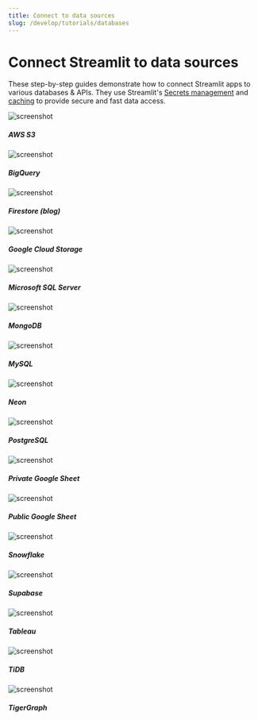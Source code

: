 ```yaml
---
title: Connect to data sources
slug: /develop/tutorials/databases
---
```


# Connect Streamlit to data sources

These step-by-step guides demonstrate how to connect Streamlit apps to various databases & APIs.
They use Streamlit's [Secrets management](/develop/concepts/connections/secrets-management) and
[caching](/develop/concepts/architecture/caching) to provide secure and fast data access.

<DataSourcesContainer>
<DataSourcesCard href="/develop/tutorials/databases/aws-s3">

<Image pure alt="screenshot" src="/images/databases/s3.png" />

<h5>AWS S3</h5>

</DataSourcesCard>

<DataSourcesCard href="/develop/tutorials/databases/bigquery">

<Image pure alt="screenshot" src="/images/databases/bigquery.png" />

<h5>BigQuery</h5>

</DataSourcesCard>

<DataSourcesCard href="https://blog.streamlit.io/streamlit-firestore/">

<Image pure alt="screenshot" src="/images/databases/firestore.png" />

<h5>Firestore (blog)</h5>

</DataSourcesCard>

<DataSourcesCard href="/develop/tutorials/databases/gcs">

<Image pure alt="screenshot" src="/images/databases/gcs.png" />

<h5>Google Cloud Storage</h5>

</DataSourcesCard>

<DataSourcesCard href="/develop/tutorials/databases/mssql">

<Image pure alt="screenshot" src="/images/databases/mssql.png" />

<h5>Microsoft SQL Server</h5>

</DataSourcesCard>

<DataSourcesCard href="/develop/tutorials/databases/mongodb">

<Image pure alt="screenshot" src="/images/databases/mongodb.png" />

<h5>MongoDB</h5>

</DataSourcesCard>

<DataSourcesCard href="/develop/tutorials/databases/mysql">

<Image pure alt="screenshot" src="/images/databases/mysql.png" />

<h5>MySQL</h5>

</DataSourcesCard>

<DataSourcesCard href="/develop/tutorials/databases/neon">

<Image pure alt="screenshot" src="/images/databases/neon-logo.png" />

<h5>Neon</h5>

</DataSourcesCard>

<DataSourcesCard href="/develop/tutorials/databases/postgresql">

<Image pure alt="screenshot" src="/images/databases/postgresql.png" />

<h5>PostgreSQL</h5>

</DataSourcesCard>

<DataSourcesCard href="/develop/tutorials/databases/private-gsheet">

<Image pure alt="screenshot" src="/images/databases/gsheet.png" />

<h5>Private Google Sheet</h5>

</DataSourcesCard>

<DataSourcesCard href="/develop/tutorials/databases/public-gsheet">

<Image pure alt="screenshot" src="/images/databases/gsheet.png" />

<h5>Public Google Sheet</h5>

</DataSourcesCard>

<DataSourcesCard href="/develop/tutorials/databases/snowflake">

<Image pure alt="screenshot" src="/images/databases/snowflake.png" />

<h5>Snowflake</h5>

</DataSourcesCard>

<DataSourcesCard href="/develop/tutorials/databases/supabase">

<Image pure alt="screenshot" src="/images/databases/supabase.png" />

<h5>Supabase</h5>

</DataSourcesCard>

<DataSourcesCard href="/develop/tutorials/databases/tableau">

<Image pure alt="screenshot" src="/images/databases/tableau.png" />

<h5>Tableau</h5>

</DataSourcesCard>

<DataSourcesCard href="/develop/tutorials/databases/tidb">

<Image pure alt="screenshot" src="/images/databases/tidb.png" />

<h5>TiDB</h5>

</DataSourcesCard>

<DataSourcesCard href="/develop/tutorials/databases/tigergraph">

<Image pure alt="screenshot" src="/images/databases/tigergraph.png" />

<h5>TigerGraph</h5>

</DataSourcesCard>
</DataSourcesContainer>
